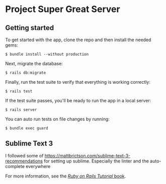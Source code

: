 # Project Super Great Server

## Getting started

To get started with the app, clone the repo and then install the needed gems:

```
$ bundle install --without production
```

Next, migrate the database:

```
$ rails db:migrate
```

Finally, run the test suite to verify that everything is working correctly:

```
$ rails test
```

If the test suite passes, you'll be ready to run the app in a local server:

```
$ rails server
```

You can auto run tests on file changes by running:

```
$ bundle exec guard
```

## Sublime Text 3
I followed some of https://mattbrictson.com/sublime-text-3-recommendations for setting up sublime.
Especially the linter and the auto-complete everywhere

For more information, see the
[*Ruby on Rails Tutorial* book](http://www.railstutorial.org/book).